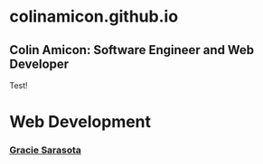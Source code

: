 # colinamicon.github.io

## Colin Amicon: Software Engineer and Web Developer

Test!

# Web Development

### [Gracie Sarasota](https://gracie-sarasota.com/)
